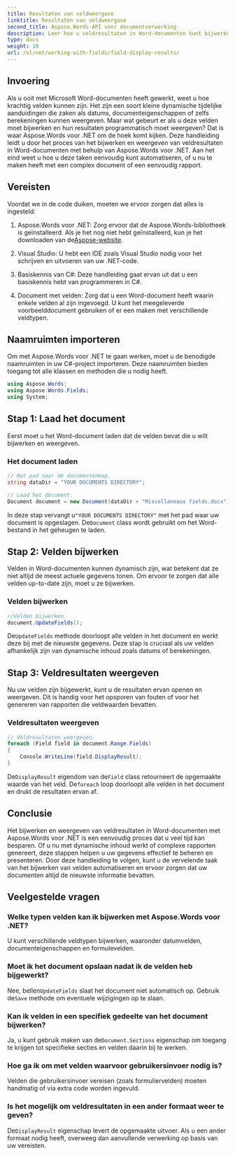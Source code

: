 ```yaml
---
title: Resultaten van veldweergave
linktitle: Resultaten van veldweergave
second_title: Aspose.Words-API voor documentverwerking
description: Leer hoe u veldresultaten in Word-documenten kunt bijwerken en weergeven met Aspose.Words voor .NET met deze stapsgewijze handleiding. Perfect voor het automatiseren van documenttaken.
type: docs
weight: 10
url: /nl/net/working-with-fields/field-display-results/
---
```

## Invoering

Als u ooit met Microsoft Word-documenten heeft gewerkt, weet u hoe krachtig velden kunnen zijn. Het zijn een soort kleine dynamische tijdelijke aanduidingen die zaken als datums, documenteigenschappen of zelfs berekeningen kunnen weergeven. Maar wat gebeurt er als u deze velden moet bijwerken en hun resultaten programmatisch moet weergeven? Dat is waar Aspose.Words voor .NET om de hoek komt kijken. Deze handleiding leidt u door het proces van het bijwerken en weergeven van veldresultaten in Word-documenten met behulp van Aspose.Words voor .NET. Aan het eind weet u hoe u deze taken eenvoudig kunt automatiseren, of u nu te maken heeft met een complex document of een eenvoudig rapport.

## Vereisten

Voordat we in de code duiken, moeten we ervoor zorgen dat alles is ingesteld:

1. Aspose.Words voor .NET: Zorg ervoor dat de Aspose.Words-bibliotheek is geïnstalleerd. Als je het nog niet hebt geïnstalleerd, kun je het downloaden van de[Aspose-website](https://releases.aspose.com/words/net/).

2. Visual Studio: U hebt een IDE zoals Visual Studio nodig voor het schrijven en uitvoeren van uw .NET-code.

3. Basiskennis van C#: Deze handleiding gaat ervan uit dat u een basiskennis hebt van programmeren in C#.

4. Document met velden: Zorg dat u een Word-document heeft waarin enkele velden al zijn ingevoegd. U kunt het meegeleverde voorbeelddocument gebruiken of er een maken met verschillende veldtypen.

## Naamruimten importeren

Om met Aspose.Words voor .NET te gaan werken, moet u de benodigde naamruimten in uw C#-project importeren. Deze naamruimten bieden toegang tot alle klassen en methoden die u nodig heeft.

```csharp
using Aspose.Words;
using Aspose.Words.Fields;
using System;
```

## Stap 1: Laad het document

Eerst moet u het Word-document laden dat de velden bevat die u wilt bijwerken en weergeven.

### Het document laden

```csharp
// Het pad naar de documentenmap.
string dataDir = "YOUR DOCUMENTS DIRECTORY";

// Laad het document.
Document document = new Document(dataDir + "Miscellaneous fields.docx");
```

 In deze stap vervangt u`"YOUR DOCUMENTS DIRECTORY"` met het pad waar uw document is opgeslagen. De`Document` class wordt gebruikt om het Word-bestand in het geheugen te laden.

## Stap 2: Velden bijwerken

Velden in Word-documenten kunnen dynamisch zijn, wat betekent dat ze niet altijd de meest actuele gegevens tonen. Om ervoor te zorgen dat alle velden up-to-date zijn, moet u ze bijwerken.

### Velden bijwerken

```csharp
//Velden bijwerken.
document.UpdateFields();
```

 De`UpdateFields` methode doorloopt alle velden in het document en werkt deze bij met de nieuwste gegevens. Deze stap is cruciaal als uw velden afhankelijk zijn van dynamische inhoud zoals datums of berekeningen.

## Stap 3: Veldresultaten weergeven

Nu uw velden zijn bijgewerkt, kunt u de resultaten ervan openen en weergeven. Dit is handig voor het opsporen van fouten of voor het genereren van rapporten die veldwaarden bevatten.

### Veldresultaten weergeven

```csharp
// Veldresultaten weergeven.
foreach (Field field in document.Range.Fields)
{
    Console.WriteLine(field.DisplayResult);
}
```

 De`DisplayResult` eigendom van de`Field` class retourneert de opgemaakte waarde van het veld. De`foreach` loop doorloopt alle velden in het document en drukt de resultaten ervan af.

## Conclusie

Het bijwerken en weergeven van veldresultaten in Word-documenten met Aspose.Words voor .NET is een eenvoudig proces dat u veel tijd kan besparen. Of u nu met dynamische inhoud werkt of complexe rapporten genereert, deze stappen helpen u uw gegevens effectief te beheren en presenteren. Door deze handleiding te volgen, kunt u de vervelende taak van het bijwerken van velden automatiseren en ervoor zorgen dat uw documenten altijd de nieuwste informatie bevatten.

## Veelgestelde vragen

### Welke typen velden kan ik bijwerken met Aspose.Words voor .NET?  
U kunt verschillende veldtypen bijwerken, waaronder datumvelden, documenteigenschappen en formulevelden.

### Moet ik het document opslaan nadat ik de velden heb bijgewerkt?  
 Nee, bellen`UpdateFields` slaat het document niet automatisch op. Gebruik de`Save` methode om eventuele wijzigingen op te slaan.

### Kan ik velden in een specifiek gedeelte van het document bijwerken?  
 Ja, u kunt gebruik maken van de`Document.Sections` eigenschap om toegang te krijgen tot specifieke secties en velden daarin bij te werken.

### Hoe ga ik om met velden waarvoor gebruikersinvoer nodig is?  
Velden die gebruikersinvoer vereisen (zoals formuliervelden) moeten handmatig of via extra code worden ingevuld.

### Is het mogelijk om veldresultaten in een ander formaat weer te geven?  
 De`DisplayResult` eigenschap levert de opgemaakte uitvoer. Als u een ander formaat nodig heeft, overweeg dan aanvullende verwerking op basis van uw vereisten.